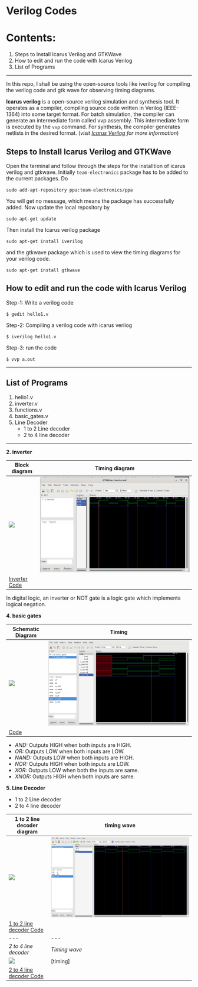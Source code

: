 # Verilog Codes

# Contents:
1. Steps to Install Icarus Verilog and GTKWave
2. How to edit and run the code with Icarus Verilog
3. List of Programs

---

In this repo, I shall be using the open-source tools like iverilog for compiling the verilog code and gtk wave for observing timing diagrams.

**Icarus verilog** is a open-source verilog simulation and synthesis tool. It operates as a compiler, compiling source code written in Verilog (IEEE-1364) into some target format. For batch simulation, the compiler can generate an intermediate form called vvp assembly. This intermediate form is executed by the `vvp` command. For synthesis, the compiler generates netlists in the desired format. (_visit [Icarus Verilog](http://iverilog.icarus.com/) for more information_)


## Steps to Install Icarus Verilog and GTKWave

Open the terminal and follow through the steps for the installtion of icarus verilog and gtkwave. Initially `team-electronics` package has to be added to the current packages. Do
```
sudo add-apt-repository ppa:team-electronics/ppa
```
You will get no message, which means the package has successfully added. Now update the local repository by
```
sudo apt-get update
```
Then install the Icarus verilog package
```
sudo apt-get install iverilog
```

and the gtkwave package which is used to view the timing diagrams for your verilog code.
``` 
sudo apt-get install gtkwave
```

## How to edit and run the code with Icarus Verilog

Step-1: Write a verilog code

```
$ gedit hello1.v
```

Step-2: Compiling a verilog code with icarus verilog

```
$ iverilog hello1.v
```

Step-3: run the code

```
$ vvp a.out
```

---

## List of Programs

1. hello1.v
2. inverter.v
3. functions.v
4. basic_gates.v
5. Line Decoder
	- 1 to 2 Line decoder
	- 2 to 4 line decoder

---

**2. inverter**

Block diagram | Timing diagram
---| ---
![](https://electricalacademia.com/wp-content/uploads/2018/03/NOT-Gate.png)	| ![inverter waveform image](https://raw.githubusercontent.com/Ikarthikmb/VerilogFod/main/inverter/inverter_tb_wave.png)
[Inverter Code](https://github.com/Ikarthikmb/VerilogFod/blob/main/inverter/inverter.v)	|

In digital logic, an inverter or NOT gate is a logic gate which implements logical negation. 

**4. basic gates**

Schematic Diagram	| Timing 
--- | ---
![](https://2.bp.blogspot.com/_I5fPUj_jtvI/SdWBWD7mW6I/AAAAAAAAACI/g2jDvqQQ-WE/w1200-h630-p-k-no-nu/BasicGates.png)	| ![basic gates waveform image](https://raw.githubusercontent.com/Ikarthikmb/VerilogFod/main/gates/basic_gates_waveform.png)
[Code](https://github.com/Ikarthikmb/VerilogFod/blob/main/gates/basic_gates.v)	| 

- *AND:* Outputs HIGH when both inputs are HIGH.
- *OR:* Outputs LOW when both inputs are LOW.
- *NAND:* Outputs LOW when both inputs are HIGH.
- *NOR:* Outputs HIGH when both inputs are LOW.
- *XOR:* Outputs LOW when both the inputs are same.
- *XNOR:* Outputs HIGH when both inputs are same.

**5. Line Decoder**
- 1 to 2 Line decoder
- 2 to 4 line decoder

1 to 2 line decoder diagram | timing wave
--- | ---
![](https://www.allaboutcircuits.com/uploads/articles/line-decoder-where-a-is-the-address-and-d-is-the-dataline.jpg) | ![](https://raw.githubusercontent.com/Ikarthikmb/VerilogFod/main/line_decoder/line_decoder_wave.png)
[1 to 2 line decoder Code](https://github.com/Ikarthikmb/VerilogFod/blob/main/line_decoder/1to2_line_decoder.v)	| 
---| ---
*2 to 4 line decoder* | *Timing wave*
![](https://www.allaboutcircuits.com/uploads/articles/2-to-4-line-coder-diagram-1.jpg)	| [timing]
[2 to 4 line decoder Code](https://github.com/Ikarthikmb/VerilogFod/blob/main/line_decoder/line_decoder_2to4.v)	| 

